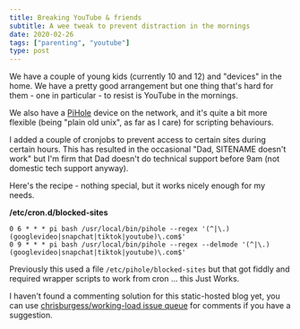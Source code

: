 ```yaml
---
title: Breaking YouTube & friends
subtitle: A wee tweak to prevent distraction in the mornings
date: 2020-02-26
tags: ["parenting", "youtube"]
type: post
---
```


We have a couple of young kids (currently 10 and 12) and "devices" in the home. We have a pretty good arrangement but one thing that's hard for them - one in particular - to resist is YouTube in the mornings.

We also have a [PiHole](https://pi-hole.net/) device on the network, and it's quite a bit more flexible (being "plain old unix", as far as I care) for scripting behaviours.

I added a couple of cronjobs to prevent access to certain sites during certain hours. This has resulted in the occasional "Dad, SITENAME doesn't work" but I'm firm that Dad doesn't do technical support before 9am (not domestic tech support anyway).

Here's the recipe - nothing special, but it works nicely enough for my needs.

**/etc/cron.d/blocked-sites**
```cron
0 6 * * * pi bash /usr/local/bin/pihole --regex '(^|\.)(googlevideo|snapchat|tiktok|youtube)\.com$'
0 9 * * * pi bash /usr/local/bin/pihole --regex --delmode '(^|\.)(googlevideo|snapchat|tiktok|youtube)\.com$'
```

Previously this used a file `/etc/pihole/blocked-sites` but that got fiddly and required wrapper scripts to work from cron ... this Just Works.

I haven't found a commenting solution for this static-hosted blog yet, you can use [chrisburgess/working-load issue queue](https://gitlab.wgtn.cat-it.co.nz/chrisburgess/working-loud/issues) for comments if you have a suggestion.
